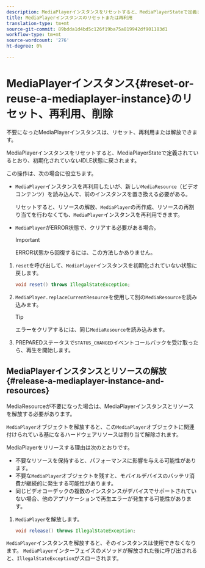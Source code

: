 ```yaml
---
description: MediaPlayerインスタンスをリセットすると、MediaPlayerStateで定義されているとおり、初期化されていないIDLE状態に戻されます。
title: MediaPlayerインスタンスのリセットまたは再利用
translation-type: tm+mt
source-git-commit: 89bdda1d4bd5c126f19ba75a819942df901183d1
workflow-type: tm+mt
source-wordcount: '276'
ht-degree: 0%

---
```



# MediaPlayerインスタンス{#reset-or-reuse-a-mediaplayer-instance}のリセット、再利用、削除

不要になったMediaPlayerインスタンスは、リセット、再利用または解放できます。

MediaPlayerインスタンスをリセットすると、MediaPlayerStateで定義されているとおり、初期化されていないIDLE状態に戻されます。

この操作は、次の場合に役立ちます。

* `MediaPlayer`インスタンスを再利用したいが、新しい`MediaResource`（ビデオコンテンツ）を読み込んで、前のインスタンスを置き換える必要がある。

   リセットすると、リソースの解放、`MediaPlayer`の再作成、リソースの再割り当てを行わなくても、`MediaPlayer`インスタンスを再利用できます。

* `MediaPlayer`がERROR状態で、クリアする必要がある場合。

   >[!IMPORTANT]
   >
   >ERROR状態から回復するには、この方法しかありません。

1. `reset`を呼び出して、`MediaPlayer`インスタンスを初期化されていない状態に戻します。

   ```java
   void reset() throws IllegalStateException; 
   ```

1. `MediaPlayer.replaceCurrentResource`を使用して別の`MediaResource`を読み込みます。

   >[!TIP]
   >
   >エラーをクリアするには、同じ`MediaResource`を読み込みます。

1. PREPAREDステータスで`STATUS_CHANGED`イベントコールバックを受け取ったら、再生を開始します。

## MediaPlayerインスタンスとリソースの解放{#release-a-mediaplayer-instance-and-resources}

MediaResourceが不要になった場合は、MediaPlayerインスタンスとリソースを解放する必要があります。

`MediaPlayer`オブジェクトを解放すると、この`MediaPlayer`オブジェクトに関連付けられている基になるハードウェアリソースは割り当て解除されます。

MediaPlayerをリリースする理由は次のとおりです。

* 不要なリソースを保持すると、パフォーマンスに影響を与える可能性があります。
* 不要な`MediaPlayer`オブジェクトを残すと、モバイルデバイスのバッテリ消費が継続的に発生する可能性があります。
* 同じビデオコーデックの複数のインスタンスがデバイスでサポートされていない場合、他のアプリケーションで再生エラーが発生する可能性があります。

1. `MediaPlayer`を解放します。

   ```java
   void release() throws IllegalStateException;
   ```

`MediaPlayer`インスタンスを解放すると、そのインスタンスは使用できなくなります。 `MediaPlayer`インターフェイスのメソッドが解放された後に呼び出されると、`IllegalStateException`がスローされます。